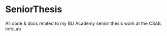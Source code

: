 # SeniorThesis
All code &amp; docs related to my BU Academy senior thesis work at the CSAIL InfoLab
